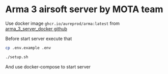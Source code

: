 # Arma 3 airsoft server by MOTA team

Use docker image `ghcr.io/aureprod/arma:latest` from [arma_3_server_docker github](https://github.com/AureProd/arma_3_server_docker)

Before start server execute that

```bash
cp .env.example .env

./setup.sh
```

And use docker-compose to start server